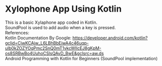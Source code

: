# Xylophone App Using Kotlin
This is a basic Xylaphone app coded in Kotlin.<br/>
SoundPool is used to add audio when a key is pressed.<br/> 
References:<br/>
Kotlin Documentation By Google: https://developer.android.com/kotlin?gclid=CjwKCAjw_L6LBhBbEiwA4c46uqp-uIb0kZOZYOqPmc2SnQ0mT1vkcWIlcEJ8gKpM-os8SRBwBo4UuhoCSlsQAvD_BwE&gclsrc=aw.ds
<br/>Android Programming with Kotlin for Beginners (SoundPool implementation)
